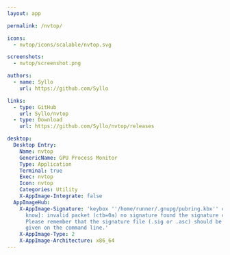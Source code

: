 ```yaml
---
layout: app

permalink: /nvtop/

icons:
  - nvtop/icons/scalable/nvtop.svg

screenshots:
  - nvtop/screenshot.png

authors:
  - name: Syllo
    url: https://github.com/Syllo

links:
  - type: GitHub
    url: Syllo/nvtop
  - type: Download
    url: https://github.com/Syllo/nvtop/releases

desktop:
  Desktop Entry:
    Name: nvtop
    GenericName: GPU Process Monitor
    Type: Application
    Terminal: true
    Exec: nvtop
    Icon: nvtop
    Categories: Utility
    X-AppImage-Integrate: false
  AppImageHub:
    X-AppImage-Signature: 'keybox ''/home/runner/.gnupg/pubring.kbx'' created [don''t
      know]: invalid packet (ctb=0a) no signature found the signature could not be verified.
      Please remember that the signature file (.sig or .asc) should be the first file
      given on the command line.'
    X-AppImage-Type: 2
    X-AppImage-Architecture: x86_64
---
```

